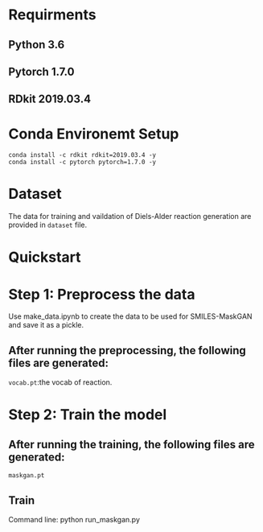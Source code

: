 # Requirments
## Python 3.6
## Pytorch 1.7.0
## RDkit 2019.03.4

# Conda Environemt Setup
```
conda install -c rdkit rdkit=2019.03.4 -y
conda install -c pytorch pytorch=1.7.0 -y
```

# Dataset
The data for training and vaildation of Diels-Alder reaction generation are provided in ```dataset``` file. 

# Quickstart
# Step 1: Preprocess the data
Use make_data.ipynb to create the data to be used for SMILES-MaskGAN and save it as a pickle.
## After running the preprocessing, the following files are generated:
```vocab.pt```:the vocab of reaction.

# Step 2: Train the model
## After running the training, the following files are generated:
```maskgan.pt```
## Train
Command line: python run_maskgan.py
